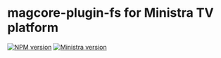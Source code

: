 # magcore-plugin-fs for Ministra TV platform

[![NPM version](https://img.shields.io/npm/v/magcore-plugin-fs.svg?style=flat-square)](https://www.npmjs.com/package/magcore-plugin-fs)
[![Ministra version](https://img.shields.io/badge/Ministra-5.6.0-%23532560.svg?style=flat-square)](https://ministra.com)
